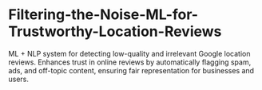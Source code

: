 # Filtering-the-Noise-ML-for-Trustworthy-Location-Reviews
ML + NLP system for detecting low-quality and irrelevant Google location reviews. Enhances trust in online reviews by automatically flagging spam, ads, and off-topic content, ensuring fair representation for businesses and users.
